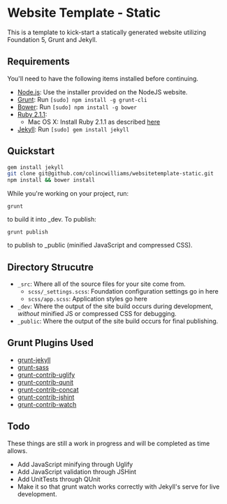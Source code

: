 # Website Template - Static

This is a template to kick-start a statically generated website utilizing Foundation 5, Grunt and Jekyll.

## Requirements

You'll need to have the following items installed before continuing.

  * [Node.js](http://nodejs.org): Use the installer provided on the NodeJS website.
  * [Grunt](http://gruntjs.com/): Run `[sudo] npm install -g grunt-cli`
  * [Bower](http://bower.io): Run `[sudo] npm install -g bower`
  * [Ruby 2.1.1](https://www.ruby-lang.org/en/):
  	* Mac OS X: Install Ruby 2.1.1 as described [here](http://dean.io/setting-up-a-ruby-on-rails-development-environment-on-mavericks/)
  * [Jekyll](http://jekyllrb.com): Run `[sudo] gem install jekyll`

## Quickstart

```bash
gem install jekyll
git clone git@github.com/colincwilliams/websitetemplate-static.git
npm install && bower install
```

While you're working on your project, run:

`grunt`

to build it into _dev. To publish:

`grunt publish`

to publish to _public (minified JavaScript and compressed CSS).

## Directory Strucutre

  * `_src`: Where all of the source files for your site come from.
    * `scss/_settings.scss`: Foundation configuration settings go in here
    * `scss/app.scss`: Application styles go here
  * `_dev`: Where the output of the site build occurs during development, *without* minified JS or compressed CSS for debugging.
  * `_public`: Where the output of the site build occurs for final publishing.

## Grunt Plugins Used

  * [grunt-jekyll](https://github.com/dannygarcia/grunt-jekyll)
  * [grunt-sass](https://github.com/sindresorhus/grunt-sass)
  * [grunt-contrib-uglify](https://github.com/gruntjs/grunt-contrib-uglify)
  * [grunt-contrib-qunit](https://github.com/gruntjs/grunt-contrib-qunit)
  * [grunt-contrib-concat](https://github.com/gruntjs/grunt-contrib-concat)
  * [grunt-contrib-jshint](https://github.com/gruntjs/grunt-contrib-jshint)
  * [grunt-contrib-watch](https://github.com/gruntjs/grunt-contrib-watch)

## Todo

These things are still a work in progress and will be completed as time allows.

  * Add JavaScript minifying through Uglify
  * Add JavaScript validation through JSHint
  * Add UnitTests through QUnit
  * Make it so that grunt watch works correctly with Jekyll's serve for live development.
